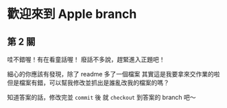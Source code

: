 #  歡迎來到 Apple branch

## 第 2 關

哇不錯喔！有在看童話喔！
廢話不多說，趕緊進入正題吧！

細心的你應該有發現，除了 readme 多了一個檔案
其實這是我要拿來交作業的啦
但是檔案有錯，可以幫我修改並抓出是誰亂改我的檔案的嗎？

知道答案的話，修改完並 `commit` 後
就 `checkout` 到答案的 branch 吧～
